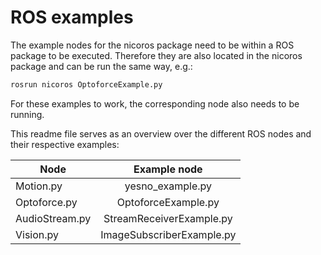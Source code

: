 # ROS examples

The example nodes for the nicoros package need to be within a ROS package to be executed. Therefore they are also located in the nicoros package and can be run the same way, e.g.:

```bash
rosrun nicoros OptoforceExample.py
```

For these examples to work, the corresponding node also needs to be running.

This readme file serves as an overview over the different ROS nodes and their respective examples:

|Node|Example node|
|----|:-------:|
|Motion.py|yesno_example.py|
|Optoforce.py|OptoforceExample.py|
|AudioStream.py|StreamReceiverExample.py|
|Vision.py|ImageSubscriberExample.py|
